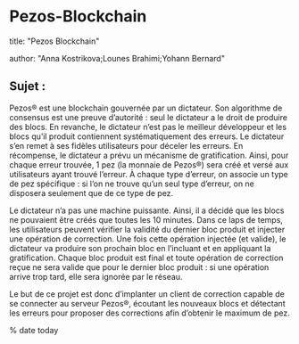 # Pezos-Blockchain

title: "Pezos Blockchain"


author: "Anna Kostrikova;Lounes Brahimi;Yohann Bernard"


## Sujet :

Pezos® est une blockchain gouvernée par un dictateur. Son algorithme de consensus est une preuve
d’autorité : seul le dictateur a le droit de produire des blocs. En revanche, le dictateur n’est pas le meilleur
développeur et les blocs qu’il produit contiennent systématiquement des erreurs. Le dictateur s’en remet
à ses fidèles utilisateurs pour déceler les erreurs. En récompense, le dictateur a prévu un mécanisme de
gratification. Ainsi, pour chaque erreur trouvée, 1 pez (la monnaie de Pezos®) sera créé et versé aux
utilisateurs ayant trouvé l’erreur. À chaque type d’erreur, on associe un type de pez spécifique : si l’on ne
trouve qu’un seul type d’erreur, on ne disposera seulement que de ce type de pez.


Le dictateur n’a pas une machine puissante. Ainsi, il a décidé que les blocs ne pouvaient être créés que
toutes les 10 minutes. Dans ce laps de temps, les utilisateurs peuvent vérifier la validité du dernier bloc
produit et injecter une opération de correction. Une fois cette opération injectée (et valide), le dictateur va
produire son prochain bloc en l’incluant et en appliquant la gratification. Chaque bloc produit est final et
toute opération de correction reçue ne sera valide que pour le dernier bloc produit : si une opération arrive
trop tard, elle sera ignorée par le réseau.


Le but de ce projet est donc d’implanter un client de correction capable de se connecter au serveur
Pezos®, écoutant les nouveaux blocs et détectant les erreurs pour proposer des corrections afin d’obtenir le
maximum de pez.

% date today

